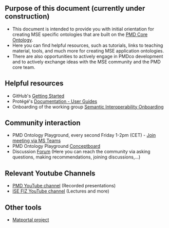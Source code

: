 ## Purpose of this document (currently under construction)

* This document is intended to provide you with initial orientation for creating MSE specific ontologies that are built on the [PMD Core Ontology](https://github.com/materialdigital/core-ontology).
* Here you can find helpful resources, such as tutorials, links to teaching material, tools, and much more for creating MSE application ontologies.
* There are also opportunities to actively engage in PMDco development and to actively exchange ideas with the MSE community and the PMD core team.

## Helpful resources
* GitHub's [Getting Started](https://docs.github.com/en/get-started)
* Protégé's [Documentation - User Guides](https://protegeproject.github.io/protege/)
* Onboarding of the working group [Semantic Interoperability Onboarding](https://forum.materialdigital.de/t/onboarding-semantische-interoperabilitaet/257)

## Community interaction
* PMD Ontology Playground, every second Friday 1-2pm (CET) - [Join meeting via MS Teams](https://teams.microsoft.com/l/meetup-join/19%3ameeting_YWZjM2RlMTYtMmJiNy00ODRiLWI5NzktNDJmMzE2YmNkZTkz%40thread.v2/0?context=%7b%22Tid%22%3a%224f5409f4-026c-4e93-9ebc-0b6bb8c5ca2d%22%2c%22Oid%22%3a%22f0db94e8-95c8-4080-a27a-58f45844eed3%22%7d)
* PMD Ontology Playground [Conceptboard](https://app.conceptboard.com/board/b7i6-1os9-t66s-bb7i-exu3)
* Discussion [Forum](https://forum.materialdigital.de) (Here you can reach the community via asking questions, making recommendations, joining discussions,...)

## Relevant Youtube Channels
* [PMD YouTube channel](https://www.youtube.com/channel/UCAwf5QXQ6Oa4NPaL3bXFvAA) (Recorded presentations)
* [ISE FIZ YouTube channel](https://www.youtube.com/channel/UCjkkhNSNuXrJpMYZoeSBw6Q/featured) (Lectures and more)

## Other tools
* [Matportal project](https://matportal.org)


